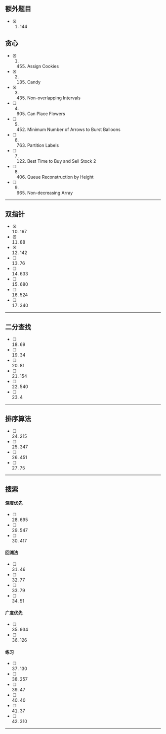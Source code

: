 ## 额外题目
- [x] 1. 144
## 贪心
- [x] 1. 455. Assign Cookies 
- [x] 2. 135. Candy
- [x] 3. 435. Non-overlapping Intervals
- [ ] 4. 605. Can Place Flowers
- [ ] 5. 452. Minimum Number of Arrows to Burst Balloons
- [ ] 6. 763. Partition Labels
- [ ] 7. 122. Best Time to Buy and Sell Stock 2
- [ ] 8. 406. Queue Reconstruction by Height
- [ ] 9. 665. Non-decreasing Array
----
## 双指针
- [x] 10. 167
- [x] 11. 88
- [x] 12. 142
- [ ] 13. 76
- [ ] 14. 633
- [ ] 15. 680
- [ ] 16. 524
- [ ] 17. 340
----
## 二分查找
- [ ] 18. 69
- [ ] 19. 34
- [ ] 20. 81
- [ ] 21. 154
- [ ] 22. 540
- [ ] 23. 4
----
## 排序算法
- [ ] 24. 215
- [ ] 25. 347
- [ ] 26. 451
- [ ] 27. 75
----
## 搜索
#### 深度优先
- [ ] 28. 695
- [ ] 29. 547
- [ ] 30. 417
#### 回溯法
- [ ] 31. 46
- [ ] 32. 77
- [ ] 33. 79
- [ ] 34. 51
#### 广度优先
- [ ] 35. 934
- [ ] 36. 126
#### 练习
- [ ] 37. 130
- [ ] 38. 257
- [ ] 39. 47
- [ ] 40. 40
- [ ] 41. 37
- [ ] 42. 310
----
